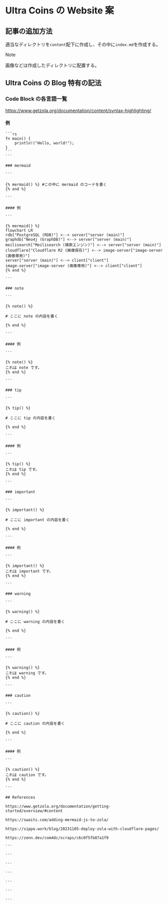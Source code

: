# Ultra Coins の Website 案

## 記事の追加方法

適当なディレクトリを`content`配下に作成し、その中に`index.md`を作成する。

> [!NOTE]
> 画像などは作成したディレクトリに配置する。

## Ultra Coins の Blog 特有の記法

### Code Block の各言語一覧

https://www.getzola.org/documentation/content/syntax-highlighting/

#### 例

````
```rs
fn main() {
    println!("Hello, world!");
}
```
```

### mermaid

```

{% mermaid() %} #この中に mermaid のコードを書く
{% end %}

```

#### 例

```

{% mermaid() %}
flowchart LR
rdb["PostgreSQL (RDB)"] <--> server["server (main)"]
graphdb["Neo4j (GraphDB)"] <--> server["server (main)"]
meilisearch["Meilisearch (検索エンジン)"] <--> server["server (main)"]
cloudflare["Cloudflare R2 (画像保存)"] <--> image-server["image-server (画像専用)"]
server["server (main)"] <--> client["client"]
image-server["image-server (画像専用)"] <--> client["client"]
{% end %}

```

### note

```

{% note() %}

# ここに note の内容を書く

{% end %}

```

#### 例

```

{% note() %}
これは note です。
{% end %}

```

### tip

```

{% tip() %}

# ここに tip の内容を書く

{% end %}

```

#### 例

```

{% tip() %}
これは tip です。
{% end %}

```

### important

```

{% important() %}

# ここに important の内容を書く

{% end %}

```

#### 例

```

{% important() %}
これは important です。
{% end %}

```

### warning

```

{% warning() %}

# ここに warning の内容を書く

{% end %}

```

#### 例

```

{% warning() %}
これは warning です。
{% end %}

```

### caution

```

{% caution() %}

# ここに caution の内容を書く

{% end %}

```

#### 例

```

{% caution() %}
これは caution です。
{% end %}

```

## References

https://www.getzola.org/documentation/getting-started/overview/#content

https://swaits.com/adding-mermaid-js-to-zola/

https://sippo.work/blog/20231105-deploy-zola-with-cloudflare-pages/

https://zenn.dev/com4dc/scraps/c6c0f5fb87a1f9

```

```

```

```

```

```

```
````
